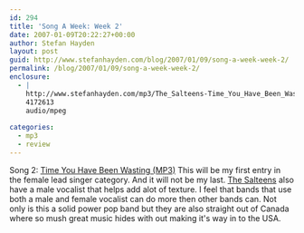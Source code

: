 ```yaml
---
id: 294
title: 'Song A Week: Week 2'
date: 2007-01-09T20:22:27+00:00
author: Stefan Hayden
layout: post
guid: http://www.stefanhayden.com/blog/2007/01/09/song-a-week-week-2/
permalink: /blog/2007/01/09/song-a-week-week-2/
enclosure:
  - |
    http://www.stefanhayden.com/mp3/The_Salteens-Time_You_Have_Been_Wasting.mp3
    4172613
    audio/mpeg
    
categories:
  - mp3
  - review
---
```

Song 2: <a href="http://www.stefanhayden.com/mp3/The_Salteens-Time_You_Have_Been_Wasting.mp3">Time You Have Been Wasting (MP3)</a>
This will be my first entry in the female lead singer category. And it will not be my last. <a href="http://www.boompa.ca/index.cfm?go=artist.bio&artist=thesalteens">The Salteens</a> also have a male vocalist that helps add alot of texture. I feel that bands that use both a male and female vocalist can do more then other bands can. Not only is this a solid power pop band but they are also straight out of Canada where so mush great music hides with out making it's way in to the USA.
